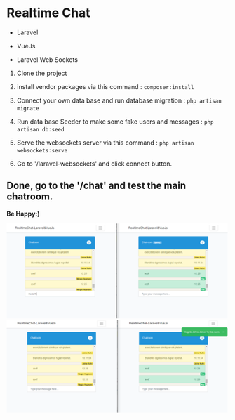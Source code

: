 # Realtime Chat

-   Laravel

-   VueJs

-   Laravel Web Sockets

1. Clone the project

2. install vendor packages via this command
   : `composer:install`

3) Connect your own data base and run database migration
   : `php artisan migrate`

4. Run data base Seeder to make some fake users and messages
   : `php artisan db:seed`

5) Serve the websockets server via this command
   : `php artisan websockets:serve`

6. Go to '/laravel-websockets' and click connect button.

## Done, go to the '/chat' and test the main chatroom.

**Be Happy:)**

![alt](https://github.com/amirkhodabande/Realtime-Chat/blob/master/public/git-images/TypingEvent.png)
![alt](https://github.com/amirkhodabande/Realtime-Chat/blob/master/public/git-images/JoiningAndLeavingEvents.png)
